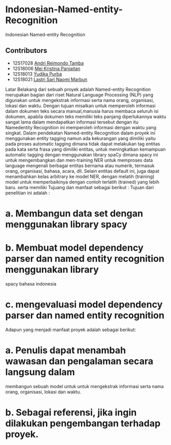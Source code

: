 # Indonesian-Named-entity-Recognition
Indonesian Named-entity Recognition

## Contributors

+ 12S17028 [Andri Reimondo Tamba](@andriraymond)
+ 12S18006 [Mei Kristina Panjaitan](@09mei)
+ 12S18013 [Yudika Purba](@parharangan)
+ 12S18021 [Lastri Sari Naomi Marbun](@LastriMarbun)


 Latar Belakang dari sebuah proyek adalah 
 Named-entity Recognition merupakan bagian dari riset Natural Language Processing (NLP) yang digunakan untuk mengekstrak informasi serta nama orang, organisasi, lokasi dan waktu.
Dengan tujuan misalkan untuk memperoleh informasi dalam dokumen teks secara manual,manusia harus membaca seluruh isi dokumen, apabila dokumen teks memiliki teks panjang
diperlukannya waktu sangat lama dalam mendapatkan informasi tersebut dengan itu Namedentity Recognition ini memperoleh informasi dengan waktu yang singkat. 
Dalam pendekatan Named-entity Recognition dalam proyek ini menggunakan entity tagging namun ada kekurangan yang dimiliki yaitu pada proses automatic tagging dimana tidak dapat
melakukan tag entitas pada kata serta frasa yang dimiliki entitas, untuk meningkatkan kemampuan automatic tagging dengan menggunakan library spaCy dimana spacy ini untuk
mengembangkan dan men-training NER untuk memproses data language mengenali berbagai entitas bernama atau numerik, termasuk orang, organisasi, bahasa, acara, dll. Selain entitas
default ini, juga dapat menambahkan kelas arbitrary ke model NER, dengan melatih (training) model untuk memperbaikinya dengan contoh terlatih (trained) yang lebih baru. serta memiliki Tujuang dan manfaat sebagai berikut : 
Tujuan dari penelitian ini adalah :
# a. Membangun data set dengan menggunakan library spacy

# b. Membuat model dependency parser dan named entity recognition menggunakan library
spacy bahasa indonesia
# c. mengevaluasi model dependency parser dan named entity recognition

Adapun yang menjadi manfaat proyek adalah sebagai berikut:
# a. Penulis dapat menambah wawasan dan pengalaman secara langsung dalam
membangun sebuah model untuk untuk mengekstrak informasi serta nama orang, organisasi,
lokasi dan waktu.
# b. Sebagai referensi, jika ingin dilakukan pengembangan terhadap proyek.
 

